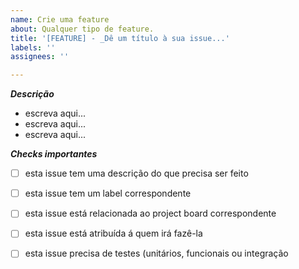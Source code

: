 ```yaml
---
name: Crie uma feature
about: Qualquer tipo de feature.
title: '[FEATURE] - _Dê um título à sua issue...'
labels: ''
assignees: ''

---
```


***Descrição***

- escreva aqui...
- escreva aqui...
- escreva aqui...

***Checks importantes***

- [ ] esta issue tem uma descrição do que precisa ser feito
- [ ] esta issue tem um label correspondente
- [ ] esta issue está relacionada ao project board correspondente
- [ ] esta issue está atribuída á quem irá fazê-la
- [ ] esta issue precisa de testes (unitários, funcionais ou integração




